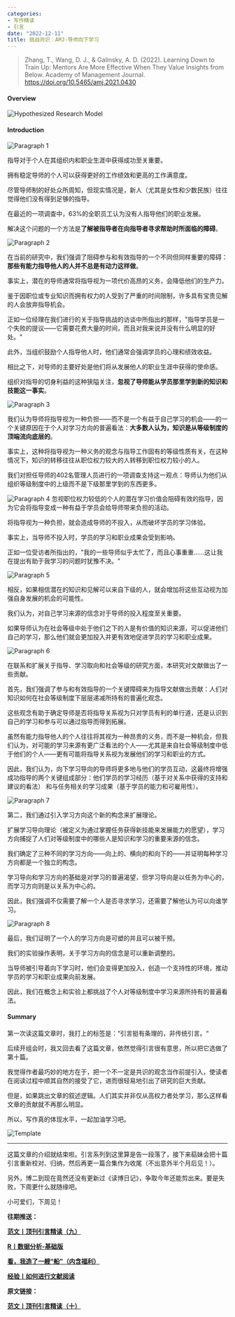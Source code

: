 ```yaml
---
categories:
- 写作精读
- 引言
date: "2022-12-11"
title: 挑战共识：AMJ-导师向下学习
---
```


> Zhang, T., Wang, D. J., & Galinsky, A. D. (2022). Learning Down to Train Up: Mentors Are More Effective When They Value Insights from Below. Academy of Management Journal. https://doi.org/10.5465/amj.2021.0430

<!--more-->

#### Overview

![Hypothesized Research Model](https://tie-1315290370.cos.ap-beijing.myqcloud.com/image-20221211203503912.png)

#### Introduction

![Paragraph 1](https://tie-1315290370.cos.ap-beijing.myqcloud.com/image-20221211203641135.png)

指导对于个人在其组织内和职业生涯中获得成功至关重要。

拥有稳定导师的个人可以获得更好的工作绩效和更高的工作满意度。

尽管导师制的好处众所周知，但现实情况是，新人（尤其是女性和少数民族）往往觉得他们没有得到足够的指导。

在最近的一项调查中，63%的全职员工认为没有人指导他们的职业发展。

解决这个问题的一个方法是**了解被指导者在向指导者寻求帮助时所面临的障碍**。  

![Paragraph 2](https://tie-1315290370.cos.ap-beijing.myqcloud.com/image-20221211203716273.png)

在当前的研究中，我们强调了阻碍参与和有效指导的一个不同但同样重要的障碍：**那些有能力指导他人的人并不总是有动力这样做**。

事实上，潜在的导师通常将指导视为一项代价高昂的义务，会降低他们的生产力。

鉴于因职位或专业知识而拥有权力的人受到了严重的时间限制，许多具有宝贵见解的人会放弃指导机会。

正如一位经理在我们进行的关于指导挑战的访谈中所指出的那样，"指导学员是一个失败的提议——它需要花费大量的时间，而且对我来说并没有什么明显的好处。" 

此外，当组织鼓励个人指导他人时，他们通常会强调学员的心理和绩效收益。

相比之下，对导师的主要好处是他们将从发展他人的职业生涯中获得的使命感。

组织对指导的切身利益的这种狭隘关注，**忽视了导师能从学员那里学到新的知识和技能这一事实**。

![Paragraph 3](https://tie-1315290370.cos.ap-beijing.myqcloud.com/image-20221211203841480.png)

我们认为导师将指导视为一种负担——而不是一个有益于自己学习的机会——的一个关键原因在于个人对学习方向的普遍看法：**大多数人认为，知识是从等级制度的顶端流向底层的**。

事实上，这种将指导视为一种义务的观念与指导工作固有的等级性质有关，在这种情况下，知识的转移往往从职位权力较大的人转移到职位权力较小的人。

我们对担任导师的402名管理人员进行的一项调查支持这一观点：导师认为他们从组织等级制度中的上级而不是下级那里学到的东西更多。

![Paragraph 4](https://tie-1315290370.cos.ap-beijing.myqcloud.com/image-20221211203909841.png) 忽视职位权力较低的个人的潜在学习价值会阻碍有效的指导，因为它会将指导变成一种有益于学员会给导师带来负担的活动。

将指导视为一种负担，就会造成导师的不投入，从而破坏学员的学习体验。

事实上，当导师不投入时，学员的学习和职业成果会受到影响。

正如一位受访者所指出的，"我的一些导师似乎太忙了，而且心事重重......这让我在提出有助于我学习的问题时犹豫不决。"

![Paragraph 5](https://tie-1315290370.cos.ap-beijing.myqcloud.com/image-20221211203924825.png)

相反，如果相信潜在的知识和见解可以来自下级的人，就会增加将这些互动视为加强自身发展的机会的可能性。

我们认为，对自己学习来源的信念对于导师的投入程度至关重要。

如果导师认为在社会等级中处于他们之下的人是有价值的知识来源，可以促进他们自己的学习，那么他们就会更加投入并更有效地促进学员的学习和职业成果。

![Paragraph 6](https://tie-1315290370.cos.ap-beijing.myqcloud.com/image-20221211204103826.png)

在联系和扩展关于指导、学习取向和社会等级的研究方面，本研究对文献做出了一些贡献。

首先，我们强调了参与和有效指导的一个关键障碍来为指导文献做出贡献：人们对知识如何在社会等级制度下层层递减所持有的普遍化观念。

这些观念有助于确定导师是否将指导关系视为只对学员有利的单行道，还是认识到自己的学习和参与可以通过指导而得到拓展。

虽然有能力指导他人的个人往往将其视为一种昂贵的义务，而不是一种机会，但我们认为，对可能的学习来源有更广泛看法的个人——尤其是来自社会等级制度中低于他们的个人——更有可能将指导关系视为发展他们的学习和职业的方式。

因此，我们认为，向下学习导向的导师将更多地与他们的学员互动，这最终将增强成功指导的两个关键组成部分：他们学员的学习经历（基于对关系中获得的支持和建议的看法） 和与任务相关的学习成果（基于学员的能力和可雇用性）。

![Paragraph 7](https://tie-1315290370.cos.ap-beijing.myqcloud.com/image-20221211204118500.png)

第二，我们通过引入学习方向这个新的构念来扩展理论。

扩展学习导向理论（被定义为通过掌握任务获得新技能来发展能力的愿望），学习方向捕捉了人们对等级制度中的哪些人是知识和学习的重要来源的信念。

我们确定了三种不同的学习方向——向上的、横向的和向下的——并证明每种学习方向都是一个独立的构念。

学习导向和学习方向的基础是对学习的普遍渴望，但学习导向是以任务为中心的，而学习方向则是以关系为中心的。

因此，我们强调不仅需要了解一个人是否寻求学习，还需要了解他认为可以向谁学习。

![Paragraph 8](https://tie-1315290370.cos.ap-beijing.myqcloud.com/image-20221211204222298.png)

最后，我们证明了一个人的学习方向是可塑的并且可以被干预。

我们的实验操作表明，关于学习方向的信念是可以重新调整的。

当导师被引导着向下学习时，他们会变得更加投入，创造一个支持性的环境，推动学员的学习和职业成果向前发展。

因此，我们在概念上和实验上都挑战了个人对等级制度中学习来源所持有的普遍看法。

#### Summary

第一次读这篇文章时，我打上的标签是：“引言挺有条理的，非传统引言。“

后续开组会时，我又回去看了这篇文章，依然觉得引言很有意思，所以把它选做了第十篇。

我觉得作者最巧妙的地方在于，把一个不一定是共识的观念当作前提引入，使读者在阅读过程中顺其自然的接受了它，进而很轻易地引出了研究的巨大贡献。

但是，如果跳出文章的叙述逻辑。人们其实并非仅从高权力者处学习，那么这样看文章的贡献就不再那么明显。

所以，写作真的体现水平，一起加油学习吧。

![Template](https://tie-1315290370.cos.ap-beijing.myqcloud.com/image-20221211224702049.png)

---

这篇文章的介绍就结束啦。引言系列到这里算是告一段落了，接下来萜妹会把十篇引言重新校对、归纳，然后再更一篇合集作为收尾（不出意外半个月后见！）。

另外，博二到现在竟然还没有更新过《读博日记》，争取今年还能剪出来。要是失败，下周更什么就随缘吧。

小可爱们，下周见！

**往期推送：**

**[范文丨顶刊引言精读（九）](https://mp.weixin.qq.com/s?__biz=MzIwMDk1OTM2OQ==&mid=2247487655&idx=1&sn=a5e4a1ad7057c991a843174d3dfdef01&chksm=96f46441a183ed57778b031564cfbd91935119fea0eb059ef000c666e37b8093319c5af9daec&token=31161339&lang=zh_CN#rd)** 

**[R丨数据分析-基础版](https://mp.weixin.qq.com/s?__biz=MzIwMDk1OTM2OQ==&mid=2247487615&idx=1&sn=1bb580d5076098680606970eaeeedf34&chksm=96f46499a183ed8f7a238aceaf70d35e6ef6ef3eebdfe14bc8222b4e4e010a8ac7a30e23f0f5&token=1897272759&lang=zh_CN#rd)**

**[看，我造了一艘“船”（内含福利）](https://mp.weixin.qq.com/s?__biz=MzIwMDk1OTM2OQ==&mid=2247487466&idx=1&sn=95687a96c0ac852fd956148bb8ca21f6&chksm=96f47b0ca183f21a75118684845a55236536fff12d60f6f11286d82896f679665f0154b2d069&token=428852987&lang=zh_CN#rd)**

**[经验丨如何进行文献阅读](https://mp.weixin.qq.com/s?__biz=MzIwMDk1OTM2OQ==&mid=2247487355&idx=1&sn=8b7d29da8724e5b54455fbc1bbab0d6c&chksm=96f47b9da183f28b6beabad99e938907dd7a43fa2821bc2543266206acc93cbcdef60664b80c&token=428852987&lang=zh_CN#rd)**

**原文链接：**

**[范文丨顶刊引言精读（十）](https://mp.weixin.qq.com/s?__biz=MzIwMDk1OTM2OQ==&mid=2247487737&idx=1&sn=75280f9a8cbd6591960a4db4cc288189&chksm=96f4641fa183ed09ac18184d9b7bc10c2031b1a6b3896fd153b96751525b30165b53cb49d60f&token=862004942&lang=zh_CN#rd)** 